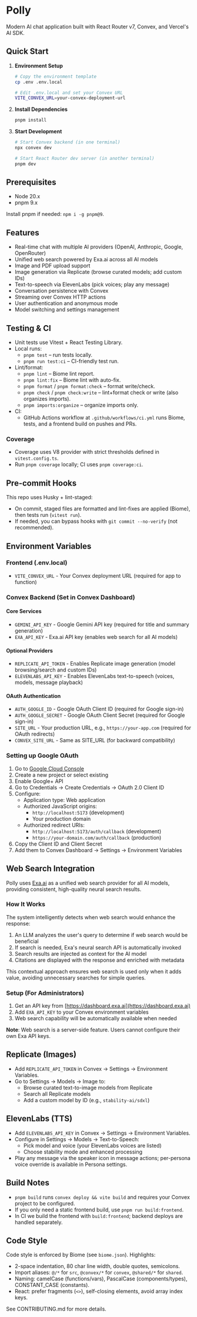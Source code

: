 # Polly  

Modern AI chat application built with React Router v7, Convex, and Vercel's AI SDK.

## Quick Start

1. **Environment Setup**

   ```bash
   # Copy the environment template
   cp .env .env.local

   # Edit .env.local and set your Convex URL
   VITE_CONVEX_URL=your-convex-deployment-url
   ```

2. **Install Dependencies**

   ```bash
   pnpm install
   ```

3. **Start Development**

   ```bash
   # Start Convex backend (in one terminal)
   npx convex dev

   # Start React Router dev server (in another terminal)
   pnpm dev
   ```

## Prerequisites

- Node 20.x
- pnpm 9.x

Install pnpm if needed: `npm i -g pnpm@9`.

## Features

- Real-time chat with multiple AI providers (OpenAI, Anthropic, Google, OpenRouter)
- Unified web search powered by Exa.ai across all AI models
- Image and PDF upload support
- Image generation via Replicate (browse curated models; add custom IDs)
- Text-to-speech via ElevenLabs (pick voices; play any message)
- Conversation persistence with Convex
- Streaming over Convex HTTP actions
- User authentication and anonymous mode
- Model switching and settings management

## Testing & CI

- Unit tests use Vitest + React Testing Library.
- Local runs:
  - `pnpm test` – run tests locally.
  - `pnpm run test:ci` – CI-friendly test run.
- Lint/format:
  - `pnpm lint` – Biome lint report.
  - `pnpm lint:fix` – Biome lint with auto-fix.
  - `pnpm format` / `pnpm format:check` – format write/check.
  - `pnpm check` / `pnpm check:write` – lint+format check or write (also organizes imports).
  - `pnpm imports:organize` – organize imports only.
- CI:
  - GitHub Actions workflow at `.github/workflows/ci.yml` runs Biome, tests, and a frontend build on pushes and PRs.

### Coverage

- Coverage uses V8 provider with strict thresholds defined in `vitest.config.ts`.
- Run `pnpm coverage` locally; CI uses `pnpm coverage:ci`.

## Pre-commit Hooks

This repo uses Husky + lint-staged:

- On commit, staged files are formatted and lint-fixes are applied (Biome), then tests run (`vitest run`).
- If needed, you can bypass hooks with `git commit --no-verify` (not recommended).

## Environment Variables

### Frontend (.env.local)

- `VITE_CONVEX_URL` - Your Convex deployment URL (required for app to function)

### Convex Backend (Set in Convex Dashboard)

#### Core Services

- `GEMINI_API_KEY` - Google Gemini API key (required for title and summary generation)
- `EXA_API_KEY` - Exa.ai API key (enables web search for all AI models)

#### Optional Providers

- `REPLICATE_API_TOKEN` - Enables Replicate image generation (model browsing/search and custom IDs)
- `ELEVENLABS_API_KEY` - Enables ElevenLabs text-to-speech (voices, models, message playback)

#### OAuth Authentication

- `AUTH_GOOGLE_ID` - Google OAuth Client ID (required for Google sign-in)
- `AUTH_GOOGLE_SECRET` - Google OAuth Client Secret (required for Google sign-in)
- `SITE_URL` - Your production URL, e.g., `https://your-app.com` (required for OAuth redirects)
- `CONVEX_SITE_URL` - Same as SITE_URL (for backward compatibility)

### Setting up Google OAuth

1. Go to [Google Cloud Console](https://console.cloud.google.com/)
2. Create a new project or select existing
3. Enable Google+ API
4. Go to Credentials → Create Credentials → OAuth 2.0 Client ID
5. Configure:
   - Application type: Web application
   - Authorized JavaScript origins:
     - `http://localhost:5173` (development)
     - Your production domain
   - Authorized redirect URIs:
     - `http://localhost:5173/auth/callback` (development)
     - `https://your-domain.com/auth/callback` (production)
6. Copy the Client ID and Client Secret
7. Add them to Convex Dashboard → Settings → Environment Variables

## Web Search Integration

Polly uses [Exa.ai](https://exa.ai) as a unified web search provider for all AI models, providing consistent, high-quality neural search results.

### How It Works

The system intelligently detects when web search would enhance the response:

1. An LLM analyzes the user's query to determine if web search would be beneficial
2. If search is needed, Exa's neural search API is automatically invoked
3. Search results are injected as context for the AI model
4. Citations are displayed with the response and enriched with metadata

This contextual approach ensures web search is used only when it adds value, avoiding unnecessary searches for simple queries.

### Setup (For Administrators)

1. Get an API key from [https://dashboard.exa.ai](https://dashboard.exa.ai)
2. Add `EXA_API_KEY` to your Convex environment variables
3. Web search capability will be automatically available when needed

**Note**: Web search is a server-side feature. Users cannot configure their own Exa API keys.

## Replicate (Images)

- Add `REPLICATE_API_TOKEN` in Convex → Settings → Environment Variables.
- Go to Settings → Models → Image to:
  - Browse curated text-to-image models from Replicate
  - Search all Replicate models
  - Add a custom model by ID (e.g., `stability-ai/sdxl`)

## ElevenLabs (TTS)

- Add `ELEVENLABS_API_KEY` in Convex → Settings → Environment Variables.
- Configure in Settings → Models → Text-to-Speech:
  - Pick model and voice (your ElevenLabs voices are listed)
  - Choose stability mode and enhanced processing
- Play any message via the speaker icon in message actions; per-persona voice override is available in Persona settings.

## Build Notes

- `pnpm build` runs `convex deploy && vite build` and requires your Convex project to be configured.
- If you only need a static frontend build, use `pnpm run build:frontend`.
- In CI we build the frontend with `build:frontend`; backend deploys are handled separately.

## Code Style

Code style is enforced by Biome (see `biome.json`). Highlights:

- 2-space indentation, 80 char line width, double quotes, semicolons.
- Import aliases: `@/*` for `src`, `@convex/*` for `convex`, `@shared/*` for `shared`.
- Naming: camelCase (functions/vars), PascalCase (components/types), CONSTANT_CASE (constants).
- React: prefer fragments (`<>`), self-closing elements, avoid array index keys.

See CONTRIBUTING.md for more details.
